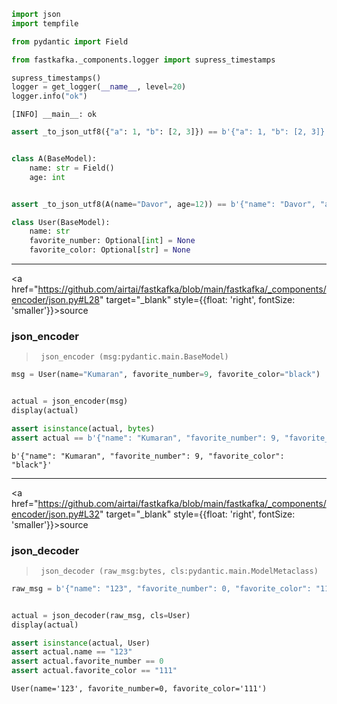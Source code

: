 
<!-- WARNING: THIS FILE WAS AUTOGENERATED! DO NOT EDIT! -->

``` python
import json
import tempfile

from pydantic import Field

from fastkafka._components.logger import supress_timestamps
```

``` python
supress_timestamps()
logger = get_logger(__name__, level=20)
logger.info("ok")
```

    [INFO] __main__: ok

``` python
assert _to_json_utf8({"a": 1, "b": [2, 3]}) == b'{"a": 1, "b": [2, 3]}'


class A(BaseModel):
    name: str = Field()
    age: int


assert _to_json_utf8(A(name="Davor", age=12)) == b'{"name": "Davor", "age": 12}'
```

``` python
class User(BaseModel):
    name: str
    favorite_number: Optional[int] = None
    favorite_color: Optional[str] = None
```

------------------------------------------------------------------------

<a
href="https://github.com/airtai/fastkafka/blob/main/fastkafka/_components/encoder/json.py#L28"
target="_blank" style={{float: 'right', fontSize: 'smaller'}}>source</a>

### json_encoder

>      json_encoder (msg:pydantic.main.BaseModel)

``` python
msg = User(name="Kumaran", favorite_number=9, favorite_color="black")


actual = json_encoder(msg)
display(actual)

assert isinstance(actual, bytes)
assert actual == b'{"name": "Kumaran", "favorite_number": 9, "favorite_color": "black"}'
```

    b'{"name": "Kumaran", "favorite_number": 9, "favorite_color": "black"}'

------------------------------------------------------------------------

<a
href="https://github.com/airtai/fastkafka/blob/main/fastkafka/_components/encoder/json.py#L32"
target="_blank" style={{float: 'right', fontSize: 'smaller'}}>source</a>

### json_decoder

>      json_decoder (raw_msg:bytes, cls:pydantic.main.ModelMetaclass)

``` python
raw_msg = b'{"name": "123", "favorite_number": 0, "favorite_color": "111"}'


actual = json_decoder(raw_msg, cls=User)
display(actual)

assert isinstance(actual, User)
assert actual.name == "123"
assert actual.favorite_number == 0
assert actual.favorite_color == "111"
```

    User(name='123', favorite_number=0, favorite_color='111')
